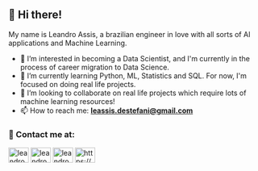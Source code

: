<h2 align="left"> 👋 Hi there!</h2>

My name is Leandro Assis, a brazilian engineer in love with all sorts of AI applications and Machine Learning.
- 👀 I’m interested in becoming a Data Scientist, and I'm currently in the process of career migration to Data Science.
- 🌱 I’m currently learning Python, ML, Statistics and SQL. For now, I'm focused on doing real life projects.
- 💞️ I’m looking to collaborate on real life projects which require lots of machine learning resources!
- 📫 How to reach me: **leassis.destefani@gmail.com**

<h3 align="left"> 🔗 Contact me at: </h3>
<p align="left">
<a href="https://www.linkedin.com/in/leandrodestefani/" target="blank"><img align="center" src="https://raw.githubusercontent.com/rahuldkjain/github-profile-readme-generator/master/src/images/icons/Social/linked-in-alt.svg" alt="leandroassis" height="30" width="40" /></a>
<a href="https://instagram.com/leassis91" target="blank"><img align="center" src="https://raw.githubusercontent.com/rahuldkjain/github-profile-readme-generator/master/src/images/icons/Social/instagram.svg" alt="leandroassis" height="30" width="40" /></a>
<a href="https://www.kaggle.com/leandrodestefani" target="blank"><img align="center" src="https://cdn4.iconfinder.com/data/icons/logos-and-brands/512/189_Kaggle_logo_logos-512.png" alt="leandroassis" height="30" width="40" /></a>
<a href="https://twitter.com/leassis91" target="blank"><img align="center" src="https://help.twitter.com/content/dam/help-twitter/brand/logo.png" alt="https://youtube.com/programacaodinamica" height="30" width="40" /></a>
</p>

<!--- <p align="left"> <a href="https://twitter.com/kizzy_terra" target="blank"><img src="https://img.shields.io/twitter/follow/kizzy_terra?logo=twitter&style=for-the-badge" alt="kizzy_terra" /></a> </p>

<a href="https://instagram.com/leassis91" target="blank"><img align="center" src="https://raw.githubusercontent.com/rahuldkjain/github-profile-readme-generator/master/src/images/icons/Social/instagram.svg" alt="leandroassis" height="30" width="40" /></a>




    - [<img src="https://logosmarcas.net/wp-content/uploads/2020/11/Gmail-Logo.png" width="30" height="30"/>](mailto:leassis.destefani@gmail.com)
    [<img src="https://raw.githubusercontent.com/rahuldkjain/github-profile-readme-generator/master/src/images/icons/Social/linked-in-alt.svg" width="30" height="30"/>](https://www.linkedin.com/in/leandrodestefani/)
    [<img src="https://cdn4.iconfinder.com/data/icons/logos-and-brands/512/189_Kaggle_logo_logos-512.png" width="30" height="30"/>](https://www.kaggle.com/leandrodestefani)
    [<img src="https://help.twitter.com/content/dam/help-twitter/brand/logo.png" width="32" height="32"/>](https://twitter.com/leassis91)
--->

<!---
leassis91/leassis91 is a ✨ special ✨ repository because its `README.md` (this file) appears on your GitHub profile.
You can click the Preview link to take a look at your changes.
--->
